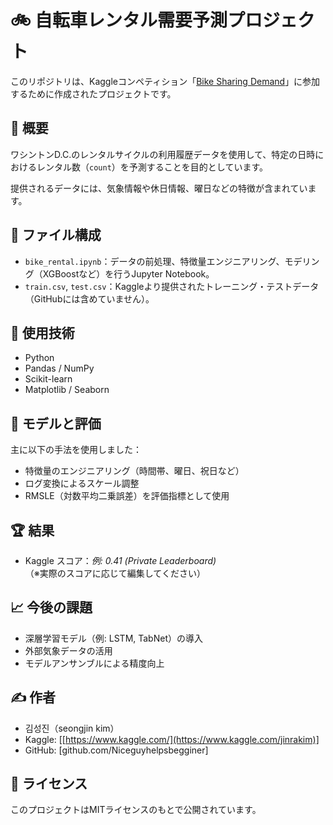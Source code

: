 # 🚲 自転車レンタル需要予測プロジェクト

このリポジトリは、Kaggleコンペティション「[Bike Sharing Demand](https://www.kaggle.com/competitions/bike-sharing-demand)」に参加するために作成されたプロジェクトです。

## 📌 概要

ワシントンD.C.のレンタルサイクルの利用履歴データを使用して、特定の日時におけるレンタル数（`count`）を予測することを目的としています。

提供されるデータには、気象情報や休日情報、曜日などの特徴が含まれています。

## 📁 ファイル構成

- `bike_rental.ipynb`：データの前処理、特徴量エンジニアリング、モデリング（XGBoostなど）を行うJupyter Notebook。
- `train.csv`, `test.csv`：Kaggleより提供されたトレーニング・テストデータ（GitHubには含めていません）。

## 🔧 使用技術

- Python
- Pandas / NumPy
- Scikit-learn
- Matplotlib / Seaborn

## 🧠 モデルと評価

主に以下の手法を使用しました：

- 特徴量のエンジニアリング（時間帯、曜日、祝日など）
- ログ変換によるスケール調整
- RMSLE（対数平均二乗誤差）を評価指標として使用

## 🏆 結果

- Kaggle スコア：*例: 0.41 (Private Leaderboard)*  
（※実際のスコアに応じて編集してください）

## 📈 今後の課題

- 深層学習モデル（例: LSTM, TabNet）の導入
- 外部気象データの活用
- モデルアンサンブルによる精度向上

## ✍️ 作者

- 김성진（seongjin kim）  
- Kaggle: [[https://www.kaggle.com/](https://www.kaggle.com/jinrakim)]  
- GitHub: [github.com/Niceguyhelpsbegginer]

## 📄 ライセンス

このプロジェクトはMITライセンスのもとで公開されています。
